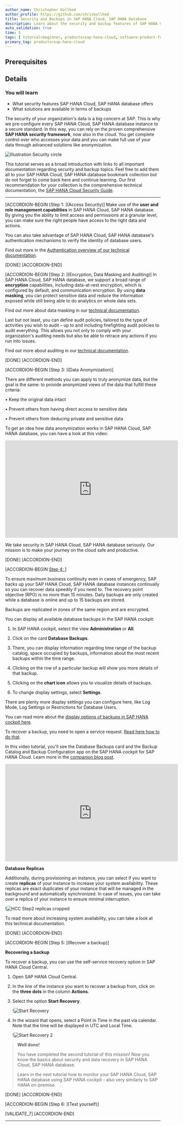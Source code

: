 ```yaml
---
author_name: Christopher Kollhed
author_profile: https://github.com/chriskollhed
title: Security and Backups in SAP HANA Cloud, SAP HANA Database
description: Learn about the security and backup features of SAP HANA Cloud, SAP HANA database that are similar to SAP HANA on-premise.
auto_validation: true
time: 5
tags: [ tutorial>beginner, products>sap-hana-cloud, software-product-function>sap-hana-cloud\,-sap-hana-database, products>sap-hana]
primary_tag: products>sap-hana-cloud
---
```


## Prerequisites


## Details
### You will learn
- What security features SAP HANA Cloud, SAP HANA database offers
- What solutions are available in terms of backups


The security of your organization's data is a big concern at SAP. This is why we pre-configure every SAP HANA Cloud, SAP HANA database instance to a secure standard. In this way, you can rely on the proven comprehensive **SAP HANA security framework**, now also in the cloud. You get complete control over who accesses your data and you can make full use of your data through advanced solutions like anonymization.

![Illustration Security circle](ss-01-illustration-security-circle-only.png)

This tutorial serves as a broad introduction with links to all important documentation regarding security and backup topics. Feel free to add them all to your SAP HANA Cloud, SAP HANA database bookmark collection but do not forget to come back here and continue learning. Our first recommendation for your collection is the comprehensive technical documentation, the [SAP HANA Cloud Security Guide](https://help.sap.com/viewer/c82f8d6a84c147f8b78bf6416dae7290/LATEST/en-US/c3d9889e3c9843bdb834e9eb56f1b041.html).


---

[ACCORDION-BEGIN [Step 1: ](Access Security)]
Make use of the **user and role management capabilities** in SAP HANA Cloud, SAP HANA database. By giving you the ability to limit access and permissions at a granular level, you can make sure the right people have access to the right data and actions.

You can also take advantage of SAP HANA Cloud, SAP HANA database's authentication mechanisms to verify the identity of database users.

Find out more in the [Authentication overview of our technical documentation](https://help.sap.com/viewer/c82f8d6a84c147f8b78bf6416dae7290/LATEST/en-US/db60da90bb5710149e358d50a7361419.html).



[DONE]
[ACCORDION-END]

[ACCORDION-BEGIN [Step 2: ](Encryption, Data Masking and Auditing)]
In SAP HANA Cloud, SAP HANA database, we support a broad range of **encryption** capabilities, including data-at-rest encryption, which is configured by default, and communication encryption.
By using **data masking**, you can protect sensitive data and reduce the information exposed while still being able to do analytics on whole data sets.

Find out more about data masking in our [technical documentation](https://help.sap.com/viewer/c82f8d6a84c147f8b78bf6416dae7290/LATEST/en-US/aaa8d28740ea4cfd907d5a70017b1633.html).

Last but not least, you can define audit policies, tailored to the type of activities you wish to audit – up to and including firefighting audit policies to audit everything. This allows you not only to comply with your organization's auditing needs but also be able to retrace any actions if you run into issues.

Find out more about auditing in our [technical documentation](https://help.sap.com/viewer/c82f8d6a84c147f8b78bf6416dae7290/LATEST/en-US/ddcb6ed2bb5710148183db80e4aca49b.html).



[DONE]
[ACCORDION-END]


[ACCORDION-BEGIN [Step 3: ](Data Anonymization)]

There are different methods you can apply to truly anonymize data, but the goal is the same: to provide anonymized views of the data that fulfill these criteria:

•	Keep the original data intact

•	Prevent others from having direct access to sensitive data

•	Prevent others from deducing private and sensitive data


To get an idea how data anonymization works in SAP HANA Cloud, SAP HANA database, you can have a look at this video:

<iframe width="560" height="315" src="https://microlearning.opensap.com/embed/secure/iframe/entryId/1_6448scfq/uiConfId/43091531" frameborder="0" allowfullscreen></iframe>

We take security in SAP HANA Cloud, SAP HANA database seriously. Our mission is to make your journey on the cloud safe and productive.


[DONE]
[ACCORDION-END]

[ACCORDION-BEGIN [Step 4: ](Backups)]

To ensure maximum business continuity even in cases of emergency, SAP backs up your SAP HANA Cloud, SAP HANA database instances continually so you can recover data speedily if you need to. The recovery point objective (RPO) is no more than 15 minutes. Daily backups are only created while a database is online and up to 15 backups are stored.

Backups are replicated in zones of the same region and are encrypted.

You can display all available database backups in the SAP HANA cockpit:

1.	In SAP HANA cockpit, select the view **Administration** or **All**.

2.	Click on the card **Database Backups**.

3.	There, you can display information regarding time range of the backup catalog, space occupied by backups, information about the most recent backups within the time range.

4.	Clicking on the row of a particular backup will show you more details of that backup.

5.	Clicking on the **chart icon** allows you to visualize details of backups.

6.	To change display settings, select **Settings**.

There are plenty more display settings you can configure here, like Log Mode, Log Settings or Restrictions for Database Users.

You can read more about the [display options of backups in SAP HANA cockpit here](https://help.sap.com/viewer/9630e508caef4578b34db22014998dba/LATEST/en-US/a9ec27c9b42b44218948d645bdcec1da.html).

To recover a backup, you need to open a service request. [Read here how to do that](https://help.sap.com/viewer/db19c7071e5f4101837e23f06e576495/LATEST/en-US/918e714867e1409da47fa01ce03ba8f3.html).

In this video tutorial, you'll see the Database Backups card and the Backup Catalog and Backup Configuration app on the SAP HANA cockpit for SAP HANA Cloud. Learn more in the [companion blog post](https://blogs.sap.com/2020/04/21/sap-hana-cloud-whats-new-and-changed-database-backups/).

<iframe width="560" height="315" src="https://www.youtube.com/embed/xWBVnmqey0E" frameborder="0" allowfullscreen></iframe>

**Database Replicas**

Additionally, during provisioning an instance, you can select if you want to create **replicas** of your instance to increase your system availability. These replicas are exact duplicates of your instance that will be managed in the background and automatically synchronized. In case of issues, you can take over a replica of your instance to ensure minimal interruption.

!![HCC Step2 replicas cropped](ss-02-trial-HCC-Step-2-parameters.png)

To read more about increasing system availability, you can take a look at this technical documentation.


[DONE]
[ACCORDION-END]

[ACCORDION-BEGIN [Step 5: ](Recover a backup)]

**Recovering a backup**

To recover a backup, you can use the self-service recovery option in SAP HANA Cloud Central.

1.	Open SAP HANA Cloud Central.

2.	In the line of the instance you want to recover a backup from, click on the **three dots** in the column **Actions**.

3.	Select the option **Start Recovery**.

    !![Start Recovery](ss-03-start-recovery.png)

4.	In the wizard that opens, select a Point in Time in the past via calendar. Note that the time will be displayed in UTC and Local Time.

    !![Start Recovery 2](ss-04-start-recovery-2.png)

> **Well done!**
>
> You have completed the second tutorial of this mission! Now you know the basics about security and data recovery in SAP HANA Cloud, SAP HANA database.
>
> Learn in the next tutorial how to monitor your SAP HANA Cloud, SAP HANA database using SAP HANA cockpit - also very similarly to SAP HANA on-premise.


[DONE]
[ACCORDION-END]

[ACCORDION-BEGIN [Step 6: ](Test yourself)]



[VALIDATE_7]
[ACCORDION-END]

---
